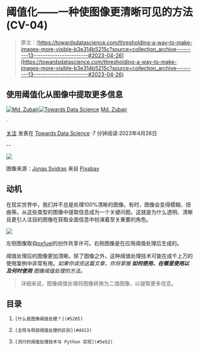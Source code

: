 # 阈值化——一种使图像更清晰可见的方法 (CV-04)

> 原文：[https://towardsdatascience.com/thresholding-a-way-to-make-images-more-visible-b3e314b5215c?source=collection_archive---------13-----------------------#2023-04-26](https://towardsdatascience.com/thresholding-a-way-to-make-images-more-visible-b3e314b5215c?source=collection_archive---------13-----------------------#2023-04-26)

## 使用阈值化从图像中提取更多信息

[](https://zubairhossain.medium.com/?source=post_page-----b3e314b5215c--------------------------------)[![Md. Zubair](../Images/1b983a23226ce7561796fa5b28c00d65.png)](https://zubairhossain.medium.com/?source=post_page-----b3e314b5215c--------------------------------)[](https://towardsdatascience.com/?source=post_page-----b3e314b5215c--------------------------------)[![Towards Data Science](../Images/a6ff2676ffcc0c7aad8aaf1d79379785.png)](https://towardsdatascience.com/?source=post_page-----b3e314b5215c--------------------------------) [Md. Zubair](https://zubairhossain.medium.com/?source=post_page-----b3e314b5215c--------------------------------)

·

[关注](https://medium.com/m/signin?actionUrl=https%3A%2F%2Fmedium.com%2F_%2Fsubscribe%2Fuser%2F2fdaeaeeea52&operation=register&redirect=https%3A%2F%2Ftowardsdatascience.com%2Fthresholding-a-way-to-make-images-more-visible-b3e314b5215c&user=Md.+Zubair&userId=2fdaeaeeea52&source=post_page-2fdaeaeeea52----b3e314b5215c---------------------post_header-----------) 发表在 [Towards Data Science](https://towardsdatascience.com/?source=post_page-----b3e314b5215c--------------------------------) ·7 分钟阅读·2023年4月26日[](https://medium.com/m/signin?actionUrl=https%3A%2F%2Fmedium.com%2F_%2Fvote%2Ftowards-data-science%2Fb3e314b5215c&operation=register&redirect=https%3A%2F%2Ftowardsdatascience.com%2Fthresholding-a-way-to-make-images-more-visible-b3e314b5215c&user=Md.+Zubair&userId=2fdaeaeeea52&source=-----b3e314b5215c---------------------clap_footer-----------)

--

[](https://medium.com/m/signin?actionUrl=https%3A%2F%2Fmedium.com%2F_%2Fbookmark%2Fp%2Fb3e314b5215c&operation=register&redirect=https%3A%2F%2Ftowardsdatascience.com%2Fthresholding-a-way-to-make-images-more-visible-b3e314b5215c&source=-----b3e314b5215c---------------------bookmark_footer-----------)![](../Images/50b6aba472098b0e97253da3b871b778.png)

图像来源：[Jonas Svidras](https://pixabay.com/users/jonas-svidras-6138262/?utm_source=link-attribution&utm_medium=referral&utm_campaign=image&utm_content=3046269) 来自 [Pixabay](https://pixabay.com//?utm_source=link-attribution&utm_medium=referral&utm_campaign=image&utm_content=3046269)

## 动机

在现实世界中，我们并不总是处理100%清晰的图像。有时，图像会变得模糊、扭曲等。从这些类型的图像中提取信息成为一个关键问题。这就是为什么透明、清晰且更引人注目的图像在获取全面信息中扮演着至关重要的角色。

![](../Images/c5f7c499e8ece697243ecb04b802004c.png)

左侧图像取自[pxfuel](https://www.pxfuel.com/en/free-photo-jsbhm/download/1920x1080)的创作共享许可。右侧图像是在应用阈值处理后生成的。

阈值处理后的图像更加清晰。除了图像之外，这种阈值处理技术可能在成千上万的使用案例中非常有用。*如果你读完这篇文章，你将掌握* ***如何使用、在哪里使用以及何时使用*** *图像阈值处理的方法。*

> 详细来说，图像阈值处理将图像转换为二值图像，以提取更多信息。

## 目录

1.  `[什么是图像阈值处理？](#5265)`

1.  `[全局与局部阈值处理的区别](#d413)`

1.  `[流行的阈值处理技术与 Python 实现](#5e52)`
